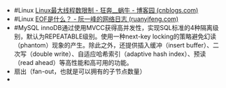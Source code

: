 - #Linux [Linux最大线程数限制 - 狂奔__蜗牛 - 博客园 (cnblogs.com)](https://www.cnblogs.com/guojintao/articles/10389713.html)
- #Linux [EOF是什么？ - 阮一峰的网络日志 (ruanyifeng.com)](http://ruanyifeng.com/blog/2011/11/eof.html)
- #MySQL innoDB通过使用MVCC获得高并发性，实现SQL标准的4种隔离级别，默认为REPEATABLE级别。使用一种next-key locking的策略避免幻读（phantom）现象的产生。除此之外，还提供插入缓冲（insert buffer）、二次写（double write）、自适应哈希索引（adaptive hash index）、预读（read ahead）等高性能和高可用的功能。
- 扇出（fan-out，也就是可以拥有的子节点数量）
-